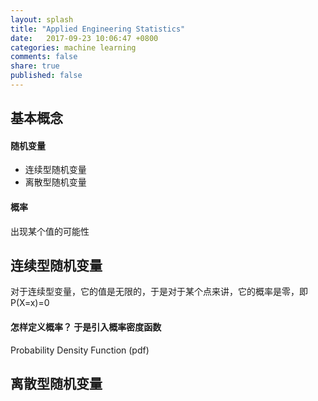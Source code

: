 ```yaml
---
layout: splash
title: "Applied Engineering Statistics"
date:   2017-09-23 10:06:47 +0800
categories: machine learning
comments: false
share: true
published: false
---
```

<script type="text/javascript" src="https://cdn.mathjax.org/mathjax/latest/MathJax.js?config=TeX-AMS-MML_HTMLorMML"></script>

## 基本概念
#### 随机变量
- 连续型随机变量
- 离散型随机变量

#### 概率
出现某个值的可能性


## 连续型随机变量
对于连续型变量，它的值是无限的，于是对于某个点来讲，它的概率是零，即P(X=x)=0
#### 怎样定义概率？ 于是引入概率密度函数
Probability Density Function (pdf)




## 离散型随机变量
